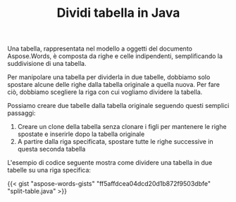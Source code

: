 ﻿---
title: Dividi tabella in Java
second_title: Aspose.Words per Java
articleTitle: Dividi tabella
linktitle: Dividi tabella
description: "Dividi la tabella in Java. Come dividere una tabella in due tabelle separate Java."
type: docs
weight: 100
url: /it/java/split-table/
timestamp: 2024-01-27-14-07-04
---

Una tabella, rappresentata nel modello a oggetti del documento Aspose.Words, è composta da righe e celle indipendenti, semplificando la suddivisione di una tabella.

Per manipolare una tabella per dividerla in due tabelle, dobbiamo solo spostare alcune delle righe dalla tabella originale a quella nuova. Per fare ciò, dobbiamo scegliere la riga con cui vogliamo dividere la tabella.

Possiamo creare due tabelle dalla tabella originale seguendo questi semplici passaggi:

1. Creare un clone della tabella senza clonare i figli per mantenere le righe spostate e inserirle dopo la tabella originale
2. A partire dalla riga specificata, spostare tutte le righe successive in questa seconda tabella

L'esempio di codice seguente mostra come dividere una tabella in due tabelle su una riga specifica:

{{< gist "aspose-words-gists" "ff5affdcea04dcd20d1b872f9503dbfe" "split-table.java" >}}
